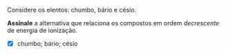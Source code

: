 Considere os elentos: chumbo, bário e césio.

**Assinale** a alternativa que relaciona os compostos em ordem *decrescente* de energia de ionização.

- [x] chumbo; bário; césio

